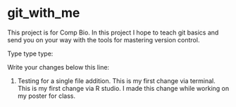 # git_with_me
This project is for Comp Bio.  In this project I hope to teach git basics and send you on your way with the tools for mastering version control.

Type type type:

Write your changes below this line:
1. Testing for a single file addition.
This is my first change via terminal.
This is my first change via R studio.
I made this change while working on my poster for class.
